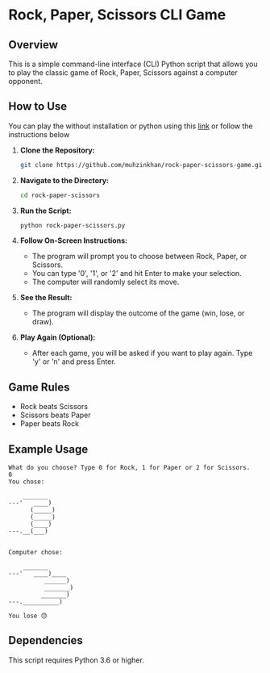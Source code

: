 # Rock, Paper, Scissors CLI Game

## Overview

This is a simple command-line interface (CLI) Python script that allows you to play the classic game of Rock, Paper, Scissors against a computer opponent.

## How to Use

You can play the without installation or python using this [link](https://replit.com/@sinux18/rock-paper-scissors-game?v=1) or follow the instructions below

1. **Clone the Repository:**

    ```bash
    git clone https://github.com/muhzinkhan/rock-paper-scissors-game.git
    ```

2. **Navigate to the Directory:**

    ```bash
    cd rock-paper-scissors
    ```

3. **Run the Script:**

    ```bash
    python rock-paper-scissors.py
    ```

4. **Follow On-Screen Instructions:**

   - The program will prompt you to choose between Rock, Paper, or Scissors.
   - You can type '0', '1', or '2' and hit Enter to make your selection.
   - The computer will randomly select its move.

5. **See the Result:**

   - The program will display the outcome of the game (win, lose, or draw).

6. **Play Again (Optional):**

   - After each game, you will be asked if you want to play again. Type 'y' or 'n' and press Enter.

## Game Rules

- Rock beats Scissors
- Scissors beats Paper
- Paper beats Rock

## Example Usage

```
What do you choose? Type 0 for Rock, 1 for Paper or 2 for Scissors.
0
You chose:

    _______
---'   ____)
      (_____)
      (_____)
      (____)
---.__(___)


Computer chose:

    _______
---'   ____)____
          ______)
          _______)
         _______)
---.__________)

You lose 😓

```

## Dependencies

This script requires Python 3.6 or higher.
